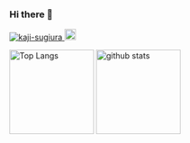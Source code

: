 ### Hi there 👋

<!--
**kaji-sugiura/kaji-sugiura** is a ✨ _special_ ✨ repository because its `README.md` (this file) appears on your GitHub profile.

Here are some ideas to get you started:

- 🔭 I’m currently working on ...
- 🌱 I’m currently learning ...
- 👯 I’m looking to collaborate on ...
- 🤔 I’m looking for help with ...
- 💬 Ask me about ...
- 📫 How to reach me: ...
- 😄 Pronouns: ...
- ⚡ Fun fact: ...
-->

<p align="left">
  <a href="https://github.com/kaji-sugiura/kaji-sugiura/">
    <img src="https://komarev.com/ghpvc/?username=kaji-sugiura" alt="kaji-sugiura" />
  </a>
  <a href="https://github.com/kaji-sugiura">
    <img height="20" src="https://img.shields.io/github/followers/kaji-sugiura?label=follow&logo=github&style=flat" />
  </a>
</p>

<p align="left"> 
  <img alt="Top Langs" height="150px" src="https://github-readme-stats.vercel.app/api/top-langs/?username=kaji-sugiura&layout=compact&count_private=true&show_icons=true&show_icons=true&theme=onedark" />
  <img alt="github stats" height="150px" src="https://github-readme-stats.vercel.app/api?username=kaji-sugiura&count_private=true&show_icons=true&show_icons=true&theme=onedark" />
</p>
